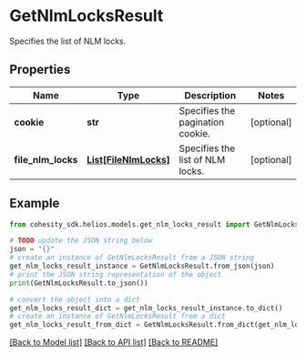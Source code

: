 # GetNlmLocksResult

Specifies the list of NLM locks.

## Properties

Name | Type | Description | Notes
------------ | ------------- | ------------- | -------------
**cookie** | **str** | Specifies the pagination cookie. | [optional] 
**file_nlm_locks** | [**List[FileNlmLocks]**](FileNlmLocks.md) | Specifies the list of NLM locks. | [optional] 

## Example

```python
from cohesity_sdk.helios.models.get_nlm_locks_result import GetNlmLocksResult

# TODO update the JSON string below
json = "{}"
# create an instance of GetNlmLocksResult from a JSON string
get_nlm_locks_result_instance = GetNlmLocksResult.from_json(json)
# print the JSON string representation of the object
print(GetNlmLocksResult.to_json())

# convert the object into a dict
get_nlm_locks_result_dict = get_nlm_locks_result_instance.to_dict()
# create an instance of GetNlmLocksResult from a dict
get_nlm_locks_result_from_dict = GetNlmLocksResult.from_dict(get_nlm_locks_result_dict)
```
[[Back to Model list]](../README.md#documentation-for-models) [[Back to API list]](../README.md#documentation-for-api-endpoints) [[Back to README]](../README.md)


